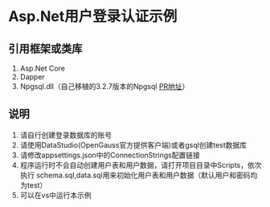 # Asp.Net用户登录认证示例

## 引用框架或类库

1. Asp.Net Core
2. Dapper
3. Npgsql.dll（自己移植的3.2.7版本的Npgsql [PR地址](https://gitee.com/opengauss/openGauss-connector-adonet/pulls/5)）

## 说明
1. 请自行创建登录数据库的账号
2. 请使用DataStudio(OpenGauss官方提供客户端)或者gsql创建test数据库
3. 请修改appsettings.json中的ConnectionStrings配置链接
4. 程序运行时不会自动创建用户表和用户数据，请打开项目目录中Scripts，依次执行 schema.sql,data.sql用来初始化用户表和用户数据（默认用户和密码均为test）
5. 可以在vs中运行本示例